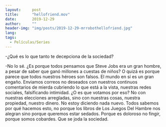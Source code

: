 ```yaml
---
layout:     post
title:      "hellofriend.mov"
date:       2019-12-29 
author:     ""
header-img: "img/posts/2019-12-29-mrrobothellofriend.jpg"
lang: 
tags:
  - Películas/Series
---
```


-¿Qué es lo que tanto te decepciona de la sociedad?

-No lo sé. ¿Es porque todos pensamos que Steve Jobs era un gran hombre, a pesar de saber que ganó millones a cuestas de niños? O quizá es porque parece que todos nuestros héroes son falsos.
El mundo en sí es un gran engaño. Enviamos correos no deseados con nuestros continuos comentarios de mierda cubriendo lo que está a la vista, nuestras redes sociales, falsificando intimidad. ¿O es que votamos por eso? No con nuestras elecciones arregladas, sino con nuestras cosas, nuestra propiedad, nuestro dinero.
No estoy diciendo nada nuevo. Todos sabemos por qué hacemos esto, no porque los libros de Los Juegos Del Hambre nos alegran sino porque queremos estar sedados. Porque es doloroso no fingir, porque somos cobardes.
Que se joda la sociedad.
